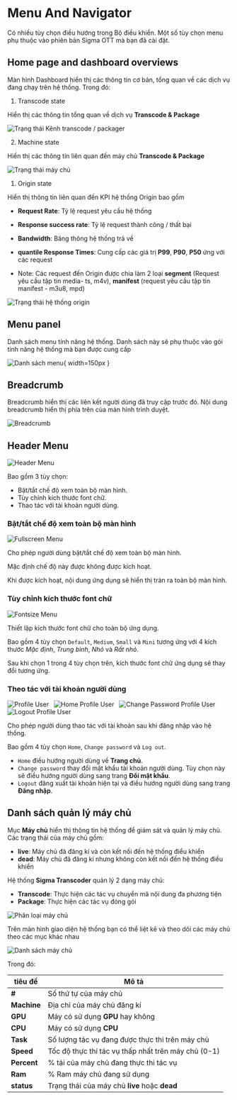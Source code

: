# Menu And Navigator

Có nhiều tùy chọn điều hướng trong Bộ điều khiển. Một số tùy chọn menu phụ thuộc vào phiên bản Sigma OTT mà bạn đã cài đặt.

## Home page and dashboard overviews

Màn hình Dashboard hiển thị các thông tin cơ bản, tổng quan về các dịch vụ đang chạy trên hệ thống. Trong đó:

1. Transcode state

Hiển thị các thông tin tổng quan về dịch vụ **Transcode & Package** 

![Trạng thái Kênh transcode / packager](./images/um-dashboard/transcode.png)

2. Machine state

Hiển thị các thông tin liên quan đến máy chủ **Transcode & Package**

![Trạng thái máy chủ](./images/um-dashboard/machine.png)

1. Origin state

Hiển thị thông tin liên quan đến KPI hệ thống Origin bao gồm

*  **Request Rate**: Tỷ lệ request yêu cầu hệ thống
*  **Response success rate**: Tỷ lệ request thành công / thất bại
*  **Bandwidth**: Băng thông hệ thống trả về 
*  **quantile Response Times**: Cung cấp các giá trị **P99**, **P90**, **P50** ứng với các request

* Note: Các request đến Origin được chia làm 2 loại **segment** (Request yêu cầu tập tin media- ts, m4v), **manifest** (request yêu cầu tập tin manifest - m3u8, mpd)


![Trạng thái hệ thống origin](./images/um-dashboard/origin.png)

## **Menu panel**

Danh sách menu tính năng hệ thống. Danh sách này sẽ phụ thuộc vào gói tính năng hệ thống mà bạn được cung cấp

![Danh sách menu](./images/um-panel-menu.png){ width=150px }


## Breadcrumb

Breadcrumb hiển thị các liên kết người dùng đã truy cập trước đó. Nội dung breadcrumb hiển thị phía trên của màn hình trình duyệt.

![Breadcrumb](./images/um-breadcrumb/sample.png)


## Header Menu

![Header Menu](./images/um-header-menu/main.png)

Bao gồm 3 tùy chọn:

- Bật/tắt chế độ xem toàn bộ màn hình.
- Tùy chỉnh kích thước font chữ.
- Thao tác với tài khoản người dùng.

### Bật/tắt chế độ xem toàn bộ màn hình

![Fullscreen Menu](./images/um-header-menu/fullscreen.jpg)

Cho phép người dùng bật/tắt chế độ xem toàn bộ màn hình.

Mặc định chế độ này được không được kích hoạt.

Khi được kích hoạt, nội dung ứng dụng sẽ hiển thị tràn ra toàn bộ màn hình.

### Tùy chỉnh kích thước font chữ

![Fontsize Menu](./images/um-header-menu/font-size.jpg)

Thiết lập kích thước font chữ cho toàn bộ ứng dụng.

Bao gồm 4 tùy chọn `Default`, `Medium`, `Small` và `Mini` tương ứng với 4 kích thước *Mặc định*, *Trung bình*, *Nhỏ* và *Rất nhỏ*.

Sau khi chọn 1 trong 4 tùy chọn trên, kích thước font chữ ứng dụng sẽ thay đổi tương ứng.

### Theo tác với tài khoản người dùng

![Profile User](./images/um-header-menu/profile.jpg)&ensp;
![Home Profile User](./images/um-header-menu/home-profile.jpg)&ensp;
![Change Password Profile User](./images/um-header-menu/change-pwd-profile.jpg)&ensp;
![Logout Profile User](./images/um-header-menu/logout-profile.jpg)

Cho phép người dùng thao tác với tài khoản sau khi đăng nhập vào hệ thống.

Bao gồm 4 tùy chọn `Home`, `Change password` và `Log out`.

- `Home` điều hướng người dùng về **Trang chủ**.
- `Change password` thay đổi mật khẩu tài khoản người dùng. Tùy chọn này sẽ điều hướng người dùng sang trang **Đổi mật khẩu**.
- `Logout` đăng xuất tài khoản hiện tại và điều hướng người dùng sang trang **Đăng nhập**.


## Danh sách quản lý máy chủ

Mục  **Máy chủ** hiển thị thông tin hệ thống để giám sát và quản lý máy chủ. Các trạng thái của máy chủ gồm:

* **live**: Máy chủ đã đăng kí và còn kết nối đến hệ thống điểu khiển
* **dead**: Máy chủ đã đăng kí nhưng không còn kết nối đến hệ thống điều khiển

Hệ thống **Sigma Transcoder** quản lý 2 dạng máy chủ: 

* **Transcode**: Thực hiện các tác vụ chuyển mã nội dung đa phương tiện
* **Package**: Thực hiện các tác vụ đóng gói 

![Phân loại máy chủ](./images/um-machine-tab.png)

Trên màn hình giao diện hệ thống bạn có thể liệt kê và theo dõi các máy chủ theo các mục khác nhau


![Danh sách máy chủ](./images/um-machine-list.png)

Trong đó: 


| tiêu đề     | Mô tả                                               |
| ----------- | --------------------------------------------------- |
| **#**       | Số thứ tự của máy chủ                               |
| **Machine** | Địa chỉ của máy chủ đăng kí                         |
| **GPU**     | Máy có sử dụng **GPU** hay không                    |
| **CPU**     | Máy có sử dụng **CPU**                              |
| **Task**    | Số lượng tác vụ đang được thực thi trên máy chủ     |
| **Speed**   | Tốc độ thực thi tác vụ thấp nhất trên máy chủ (0-1) |
| **Percent** | % tải của máy chủ đang thực thi tác vụ              |
| **Ram**     | % Ram máy chủ đang sử dụng                          |
| **status**  | Trạng thái của máy chủ **live** hoặc **dead**       |

